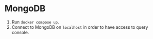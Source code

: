 # MongoDB

1. Run `docker compose up`.
2. Connect to MongoDB on `localhost` in order to have access to query console.
